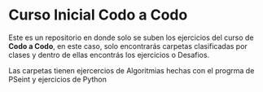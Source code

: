 # Curso Inicial Codo a Codo 
Este es un repositorio en donde solo se suben los ejercicios del curso de **Codo a Codo**, en este caso, solo encontrarás carpetas clasificadas por clases y dentro de ellas encontrás los ejercicios o Desafios.

Las carpetas tienen ejercercios de Algoritmias hechas con el progrma de PSeint y ejercicios de Python
